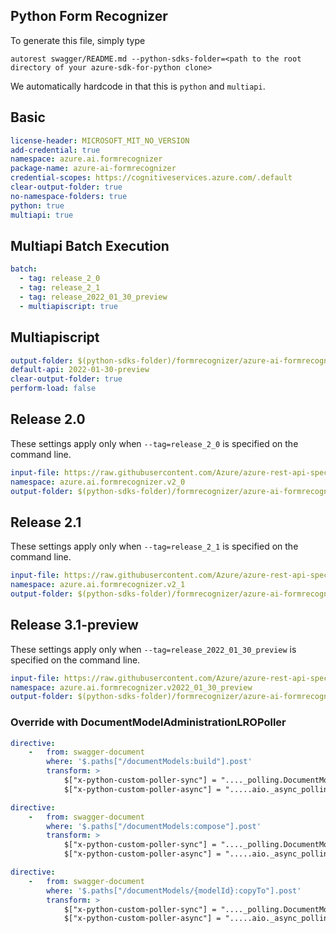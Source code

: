 ## Python Form Recognizer

To generate this file, simply type

```
autorest swagger/README.md --python-sdks-folder=<path to the root directory of your azure-sdk-for-python clone>
```

We automatically hardcode in that this is `python` and `multiapi`.

## Basic

``` yaml
license-header: MICROSOFT_MIT_NO_VERSION
add-credential: true
namespace: azure.ai.formrecognizer
package-name: azure-ai-formrecognizer
credential-scopes: https://cognitiveservices.azure.com/.default
clear-output-folder: true
no-namespace-folders: true
python: true
multiapi: true
```

## Multiapi Batch Execution

```yaml $(multiapi)
batch:
  - tag: release_2_0
  - tag: release_2_1
  - tag: release_2022_01_30_preview
  - multiapiscript: true
```

## Multiapiscript

```yaml $(multiapiscript)
output-folder: $(python-sdks-folder)/formrecognizer/azure-ai-formrecognizer/azure/ai/formrecognizer/_generated/
default-api: 2022-01-30-preview
clear-output-folder: true
perform-load: false
```

## Release 2.0

These settings apply only when `--tag=release_2_0` is specified on the command line.


``` yaml $(tag) == 'release_2_0'
input-file: https://raw.githubusercontent.com/Azure/azure-rest-api-specs/main/specification/cognitiveservices/data-plane/FormRecognizer/stable/v2.0/FormRecognizer.json
namespace: azure.ai.formrecognizer.v2_0
output-folder: $(python-sdks-folder)/formrecognizer/azure-ai-formrecognizer/azure/ai/formrecognizer/_generated/v2_0
```

## Release 2.1

These settings apply only when `--tag=release_2_1` is specified on the command line.

``` yaml $(tag) == 'release_2_1'
input-file: https://raw.githubusercontent.com/Azure/azure-rest-api-specs/main/specification/cognitiveservices/data-plane/FormRecognizer/stable/v2.1/FormRecognizer.json
namespace: azure.ai.formrecognizer.v2_1
output-folder: $(python-sdks-folder)/formrecognizer/azure-ai-formrecognizer/azure/ai/formrecognizer/_generated/v2_1
```

## Release 3.1-preview

These settings apply only when `--tag=release_2022_01_30_preview` is specified on the command line.

``` yaml $(tag) == 'release_2022_01_30_preview'
input-file: https://raw.githubusercontent.com/Azure/azure-rest-api-specs-pr/c3ca13e3eb250957c493993f300cb8137fe55aa4/specification/cognitiveservices/data-plane/FormRecognizer/preview/2022-01-30-preview/FormRecognizer.json?token=GHSAT0AAAAAABQHUPDZHEE67M7YOIJNHDI4YPUOSTQ
namespace: azure.ai.formrecognizer.v2022_01_30_preview
output-folder: $(python-sdks-folder)/formrecognizer/azure-ai-formrecognizer/azure/ai/formrecognizer/_generated/v2022_01_30_preview
```


### Override with DocumentModelAdministrationLROPoller

``` yaml
directive:
    -   from: swagger-document
        where: '$.paths["/documentModels:build"].post'
        transform: >
            $["x-python-custom-poller-sync"] = "...._polling.DocumentModelAdministrationLROPoller";
            $["x-python-custom-poller-async"] = ".....aio._async_polling.AsyncDocumentModelAdministrationLROPoller";
```

``` yaml
directive:
    -   from: swagger-document
        where: '$.paths["/documentModels:compose"].post'
        transform: >
            $["x-python-custom-poller-sync"] = "...._polling.DocumentModelAdministrationLROPoller";
            $["x-python-custom-poller-async"] = ".....aio._async_polling.AsyncDocumentModelAdministrationLROPoller";
```

``` yaml
directive:
    -   from: swagger-document
        where: '$.paths["/documentModels/{modelId}:copyTo"].post'
        transform: >
            $["x-python-custom-poller-sync"] = "...._polling.DocumentModelAdministrationLROPoller";
            $["x-python-custom-poller-async"] = ".....aio._async_polling.AsyncDocumentModelAdministrationLROPoller";
```